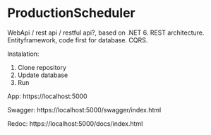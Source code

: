 # ProductionScheduler

WebApi / rest api / restful api?, based on .NET 6. REST architecture. Entityframework, code first for database. CQRS. 

Instalation:
1. Clone repository
2. Update database
3. Run

App: https://localhost:5000

Swagger: https://localhost:5000/swagger/index.html

Redoc: https://localhost:5000/docs/index.html
